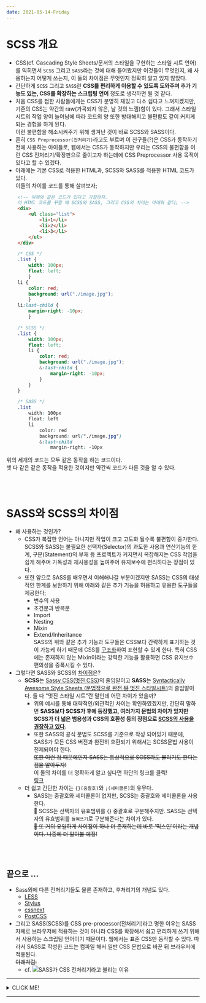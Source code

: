 ```yaml
---
date: 2021-05-14-Friday
---
```


# SCSS 개요 

- CSS(cf. Cascading Style Sheets/문서의 스타일을 구현하는 스타일 시트 언어)를 익히면서 `SCSS` 그리고 `SASS`라는 것에 대해 들어봤지만 이것들이 무엇인지, 왜 사용하는지 어떻게 쓰는지, 이 둘의 차이점은 무엇인지 정확히 알고 있지 않았다.  
- 간단하게 `SCSS` 그리고 `SASS`란 **CSS를 편리하게 이용할 수 있도록 도와주며 추가 기능도 있는, CSS를 확장하는 스크립팅 언어** 정도로 생각하면 될 것 같다.  
- 처음 CSS를 접한 사람들에게는 CSS가 분명히 재밌고 다소 쉽다고 느껴지곘지만, 기존의 CSS는 약간의 raw(가곡되지 않은, 날 것의 느낌)함이 있다. 그래서 스타일 시트의 작업 양이 늘어남에 따라 코드의 양 또한 방대해지고 불편함도 같이 커지게 되는 경험을 하게 된다.   
이런 불편함을 해소시켜주기 위해 생겨난 것이 바로 SCSS와 SASS이다. 
- 흔히 `CSS Preprocessor(전처리기)`라고도 부르며 이 친구들(?)은 CSS가 동작하기 전에 사용하는 아이들로, 웹에서는 CSS가 동작하지만 우리는 CSS의 불편함을 이런 CSS 전처리기/확장판으로 줄이고자 하는데에 CSS Preprocessor 사용 목적이 있다고 할 수 있겠다.  
- 아래에는 기본 CSS로 적용한 HTML과, SCSS와 SASS를 적용한 HTML 코드가 있다.  
이들의 차이를 코드를 통해 살펴보자; 
```html
	<!-- 아래와 같은 코드가 있다고 가정하자. 
	이 HTMl 코드를 꾸밀 때 SCSS와 SASS, 그리고 CSS의 차이는 아래와 같다; -->
	<div>
		<ul class="list">
			<li>1</li>
			<li>2</li>
			<li>3</li>
		</ul>
	</div>
```

```css
	/* CSS */
	.list {
		width: 100px;
		float: left;
		}
	li {
		color: red;
		background: url("./image.jpg");
		}
	li:last-child {
		margin-right: -10px;
		}
```

```scss
	/* SCSS */
	.list {
		width: 100px;
		float: left;
		li {
			color: red;
			background: url("./image.jpg");
			&:last-child {
				margin-right: -10px;
			}
		}
	}
```

```scss
	/* SASS */
	.list
		width: 100px
		float: left
		li
			color: red
			background: url("./image.jpg")
			&:last-child
				margin-right: -10px
```
위의 세개의 코드는 모두 같은 동작을 하는 코드이다.   
셋 다 같은 같은 동작을 적용한 것이지만 약간씩 코드가 다른 것을 알 수 있다.    

<br>
<br>

# SASS와 SCSS의 차이점 
- 왜 사용하는 것인가? 
	- CSS가 복잡한 언어는 아니지만 작업이 크고 고도화 될수록 불편함이 증가한다.   
	SCSS와 SASS는 불필요한 선택자(Selector)의 과도한 사용과 연산기능의 한계, 구문(Statement)의 부재 등 프로젝트가 커지면서 복잡해지는 CSS 작업을 쉽게 해주며 가독성과 재사용성을 높여주어 유지보수에 편리하다는 장점이 있다.  
	- 또한 앞으로 SASS를 배우면서 이해해나갈 부분이겠지만 SASS는 CSS의 태생적인 한계를 보완하기 위해 아래와 같은 추가 기능을 허용하고 유용한 도구들을 제공한다; 
		- 변수의 사용
		- 조건문과 반복문
		- Import
		- Nesting
		-	Mixin
		- Extend/Inheritance    
		SASS의 위와 같은 추가 기능과 도구들은 CSS보다 간략하게 표기하는 것이 가능케 하기 때문에 CSS를 <u>구조화</u>하여 표현할 수 있게 한다. 특히 CSS에는 존재하지 않는 Mixin이라는 강력한 기능을 활용하면 CSS 유지보수 편의성을 증폭시킬 수 있다. 
- 그렇다면 SASS와 SCSS의 <u>차이점</u>은? 
	- **SCSS**는 <u>Sassy CSS(멋진 CSS)</u>의 줄임말이고 **SASS**는 <u>Syntactically Awesome Style Sheets (문법적으로 완전 ~~짱~~ 멋진 스타일시트)</u>의 줄임말이다. 둘 다 "멋진 스타일 시트"란 말인데 어떤 차이가 있을까?
		-	위의 예시를 통해 대략적인/외관적인 차이는 확인하였겠지만, 간단히 말하면 **SASS보다 SCSS가 후에 등장했고, 여러가지 문법의 차이가 있지만 SCSS가 더 넓은 범용성과 CSS의 호환성 등의 장점으로 <u>SCSS의 사용을 권장하고 있다</u>.** 
		- 또한 SASS의 공식 문법도 SCSS를 기준으로 작성 되어있기 때문에, SASS가 모든 CSS 버전과 완전히 호환되기 위해서는 SCSS문법 사용이 전제되어야 한다.    
		~~또한 이런 점 때문에인지 SASS는 통상적으로 SCSS라도 불리기도 한다는 점을 알아두자!~~   
		이 둘의 차이를 더 명확하게 알고 싶다면 하단의 링크를 클릭!  
		[링크](https://designmeme.github.io/ko/blog/write-sass-with-scss/)
	- 더 쉽고 간단한 차이는 `{}(중괄호)`와 `;(세미콜론)`의 유무다.    
		- SASS는 중괄호와 세미콜론이 없지만, SCSS는 중괄호와 세미콜론을 사용한다.  
		  📌  SCSS는 선택자의 유효범위를 {} 중괄호로 구분해주지만. SASS는 선택자의 유효범위를 `들여쓰기`로 구분해준다는 차이가 있다.  
			~~📌 또 거의 유일하게 차이점이 하나 더 존재하는데 바로 '믹스인'이라는 개념이다. 나중에 더 알아볼 예정!~~

<br>
<br>

## 끝으로 ... 
- Sass외에 다른 전처리기들도 물론 존재하고, 후처리기의 개념도 있다.    
	- [LESS](http://lesscss.org/)   
	- [Stylus](http://learnboost.github.io/stylus/)   
	- [cssnext](https://cssnext.github.io/)   
	- [PostCSS](https://github.com/postcss/postcss)   
- 그리고 SASS(SCSS)를 CSS pre-processor(전처리기)라고 명한 이우는 SASS자체로 브라우저에 적용하는 것이 아니라 CSS를 확장해서 쉽고 편리하게 쓰기 위해서 사용하는 스크립팅 언어이기 때문이다. 웹에서는 표준 CSS만 동작할 수 있다. 따라서 SASS로 작성한 코드는 컴파일 해서 일반 CSS 문법으로 바꾼 뒤 브라우저에 적용된다.  
~~아래처럼:~~
	- cf.
	![SASS가 CSS 전처리기라고 불리는 이유](https://www.mugo.ca/var/ezwebin_site/storage/images/_aliases/full_720/media/images/sass-blog-post-image01/315767-1-eng-US/sass-blog-post-image01.jpg) 

---

<details>
<summary>CLICK ME!</summary>

- cf.
	-	https://velog.io/@jch9537/CSS-SCSS-SASS
	- https://heropy.blog/2018/01/31/sass/
	- https://yunzema.tistory.com/269
	- https://www.mugo.ca/Blog/7-benefits-of-using-SASS-over-conventional-CSS

</details>

---
